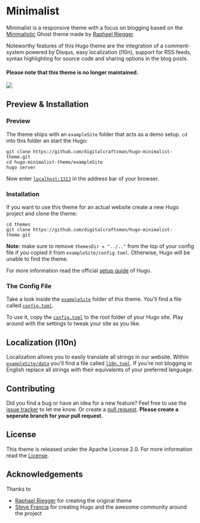 
# Minimalist

Minimalist is a responsive theme with a focus on blogging based on the
[Minimalistic](https://github.com/rriegger/MinimalisticBlogTheme)
Ghost theme made by [Raphael Riegger](https://github.com/rriegger).

Noteworthy features of this Hugo theme are the integration of a comment-system
powered by Disqus, easy localization (l10n), support for RSS feeds,
syntax highlighting for source code and sharing options in the blog posts.

#### Please note that this theme is no longer maintained.

![](https://raw.githubusercontent.com/digitalcraftsman/hugo-minimalist-theme/master/images/screenshot.png)

## Preview & Installation

### Preview

The theme ships with an `exampleSite` folder that acts as a demo setup.
`cd` into this folder an start the Hugo:

    git clone https://github.com/digitalcraftsman/hugo-minimalist-theme.git
    cd hugo-minimalist-theme/exampleSite
    hugo server
 
Now enter [`localhost:1313`](http://localhost:1313) in the address bar of your browser.

### Installation

If you want to use this theme for an actual website create a new Hugo project and clone the theme:

    cd themes
    git clone https://github.com/digitalcraftsman/hugo-minimalist-theme.git

**Note:** make sure to remove `themesDir = "../.."` from the top of your config file if you copied it from `exampleSite/config.toml`. Otherwise, Hugo will be unable to find the theme.

For more information read the official [setup guide](//gohugo.io/overview/installing/) of Hugo.

### The Config File

Take a look inside the [`exampleSite`](https://github.com/digitalcraftsman/hugo-minimalist-theme/tree/master/exampleSite) folder of this theme.
You'll find a file called [`config.toml`](https://github.com/digitalcraftsman/hugo-minimalist-theme/blob/master/exampleSite/config.toml).

To use it, copy the [`config.toml`](https://github.com/digitalcraftsman/hugo-minimalist-theme/blob/master/exampleSite/config.toml) to the root folder of your Hugo site.
Play around with the settings to tweak your site as you like.

## Localization (l10n)

Localization allows you to easily translate all strings in our website.
Within [`exampleSite/data`](https://github.com/digitalcraftsman/hugo-minimalist-theme/tree/master/exampleSite/data) you'll find a file called [`l10n.toml`](https://github.com/digitalcraftsman/hugo-minimalist-theme/blob/master/exampleSite/data/l10n.toml).
If you're not blogging in English replace all strings with their equivalents of your preferred language.

## Contributing

Did you find a bug or have an idea for a new feature?
Feel free to use the [issue tracker](https://github.com/digitalcraftsman/hugo-minimalist-theme/issues)
to let me know. Or create a [pull request](https://github.com/digitalcraftsman/hugo-minimalist-theme/pulls).
**Please create a seperate branch for your pull request.**

## License

This theme is released under the Apache License 2.0.
For more information read the [License](https://github.com/digitalcraftsman/hugo-minimalist-theme/blob/dev/LICENSE.md).

## Acknowledgements

Thanks to 
        
- [Raphael Riegger](https://github.com/rriegger) for creating the original theme
- [Steve Francia](//github.com/spf13) for creating Hugo and the awesome community around the project
